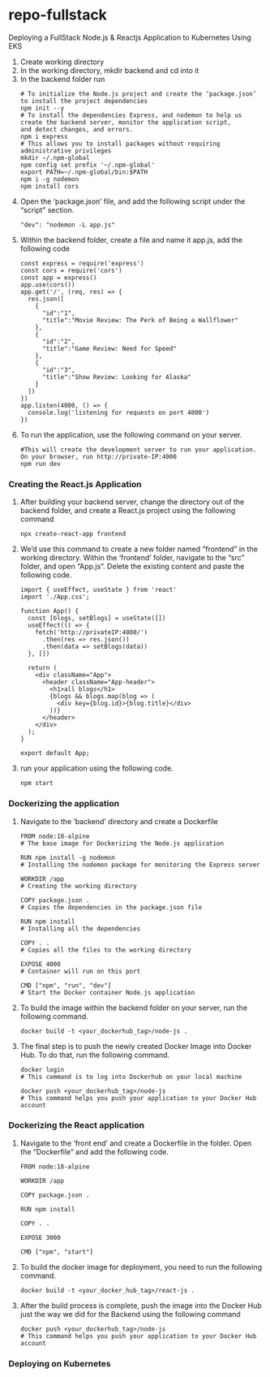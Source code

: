 # repo-fullstack
Deploying a FullStack Node.js &amp; Reactjs Application to Kubernetes Using EKS
1. Create working directory
2. In the working directory, mkdir backend and cd into it
3. In the backend folder run
   ```
   # To initialize the Node.js project and create the ‘package.json’ to install the project dependencies
   npm init --y
   # To install the dependencies Express, and nodemon to help us create the backend server, monitor the application script,       and detect changes, and errors.
   npm i express
   # This allows you to install packages without requiring administrative privileges
   mkdir ~/.npm-global
   npm config set prefix '~/.npm-global'
   export PATH=~/.npm-global/bin:$PATH
   npm i -g nodemon
   npm install cors
   ```
4. Open the ‘package.json’ file, and add the following script under the “script” section.
   ```
   "dev": "nodemon -L app.js"
   ```
5. Within the backend folder, create a file and name it app.js, add the following code
   ```
   const express = require('express')
   const cors = require('cors')
   const app = express()
   app.use(cors())
   app.get('/', (req, res) => {
     res.json([
       {
         "id":"1",
         "title":"Movie Review: The Perk of Being a Wallflower"
       },
       {
         "id":"2",
         "title":"Game Review: Need for Speed"
       },
       {
         "id":"3",
         "title":"Show Review: Looking for Alaska"
       }
     ])
   })
   app.listen(4000, () => {
     console.log('listening for requests on port 4000')
   })
   ```
6. To run the application, use the following command on your server.
   ```
   #This will create the development server to run your application. On your browser, run http://private-IP:4000
   npm run dev
   ``` 
### Creating the React.js Application
1. After building your backend server, change the directory out of the backend folder, and create a React.js project using the following command
   ```
   npx create-react-app frontend
   ```
2. We’d use this command to create a new folder named “frontend” in the working directory. Within the ‘frontend’ folder, navigate to the “src” folder, and open “App.js”. Delete the existing content and paste the following code.
   ```
   import { useEffect, useState } from 'react'
   import './App.css';
   
   function App() {
     const [blogs, setBlogs] = useState([])
     useEffect(() => {
       fetch('http://privateIP:4000/')
         .then(res => res.json())
         .then(data => setBlogs(data))
     }, [])
   
     return (
       <div className="App">
         <header className="App-header">
           <h1>all blogs</h1>
           {blogs && blogs.map(blog => (
             <div key={blog.id}>{blog.title}</div>
           ))}
         </header>
       </div>
     );
   }
   
   export default App;
   ```
3. run your application using the following code.
   ```
   npm start
   ```
### Dockerizing the application
1. Navigate to the ‘backend’ directory and create a Dockerfile
   ```
   FROM node:18-alpine
   # The base image for Dockerizing the Node.js application
   
   RUN npm install -g nodemon
   # Installing the nodemon package for monitoring the Express server
   
   WORKDIR /app
   # Creating the working directory
   
   COPY package.json .
   # Copies the dependencies in the package.json file
   
   RUN npm install
   # Installing all the dependencies
   
   COPY . .
   # Copies all the files to the working directory
   
   EXPOSE 4000
   # Container will run on this port
   
   CMD ["npm", "run", "dev"]
   # Start the Docker container Node.js application
   ```
2. To build the image within the backend folder on your server, run the following command.
   ```
   docker build -t <your_dockerhub_tag>/node-js .
   ```
3. The final step is to push the newly created Docker Image into Docker Hub. To do that, run the following command.
   ```
   docker login
   # This command is to log into Dockerhub on your local machine
   
   docker push <your_dockerhub_tag>/node-js
   # This command helps you push your application to your Docker Hub account
   ```
### Dockerizing the React application
1. Navigate to the ‘front end’ and create a Dockerfile in the folder. Open the “Dockerfile” and add the following code.
   ```
   FROM node:18-alpine

   WORKDIR /app
   
   COPY package.json .
   
   RUN npm install
   
   COPY . .
   
   EXPOSE 3000
   
   CMD ["npm", "start"]
   ```
2. To build the docker image for deployment, you need to run the following command.
   ```
   docker build -t <your_docker_hub_tag>/react-js .
   ```
3. After the build process is complete, push the image into the Docker Hub just the way we did for the Backend using the following command
   ```
   docker push <your_dockerhub_tag>/node-js
   # This command helps you push your application to your Docker Hub account
   ```
### Deploying on Kubernetes
   
